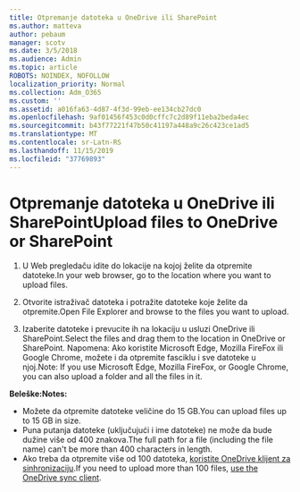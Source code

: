 ```yaml
---
title: Otpremanje datoteka u OneDrive ili SharePoint
ms.author: matteva
author: pebaum
manager: scotv
ms.date: 3/5/2018
ms.audience: Admin
ms.topic: article
ROBOTS: NOINDEX, NOFOLLOW
localization_priority: Normal
ms.collection: Adm_O365
ms.custom: ''
ms.assetid: a016fa63-4d87-4f3d-99eb-ee134cb27dc0
ms.openlocfilehash: 9af01456f453c0d0cffc7c2d89f11eba2beda4ec
ms.sourcegitcommit: b43f77221f47b50c41197a448a9c26c423ce1ad5
ms.translationtype: MT
ms.contentlocale: sr-Latn-RS
ms.lasthandoff: 11/15/2019
ms.locfileid: "37769893"
---
```

# <a name="upload-files-to-onedrive-or-sharepoint"></a><span data-ttu-id="cdb5e-102">Otpremanje datoteka u OneDrive ili SharePoint</span><span class="sxs-lookup"><span data-stu-id="cdb5e-102">Upload files to OneDrive or SharePoint</span></span>

1. <span data-ttu-id="cdb5e-103">U Web pregledaču idite do lokacije na kojoj želite da otpremite datoteke.</span><span class="sxs-lookup"><span data-stu-id="cdb5e-103">In your web browser, go to the location where you want to upload files.</span></span>
    
2. <span data-ttu-id="cdb5e-104">Otvorite istraživač datoteka i potražite datoteke koje želite da otpremite.</span><span class="sxs-lookup"><span data-stu-id="cdb5e-104">Open File Explorer and browse to the files you want to upload.</span></span>
    
3. <span data-ttu-id="cdb5e-105">Izaberite datoteke i prevucite ih na lokaciju u usluzi OneDrive ili SharePoint.</span><span class="sxs-lookup"><span data-stu-id="cdb5e-105">Select the files and drag them to the location in OneDrive or SharePoint.</span></span> <span data-ttu-id="cdb5e-106">Napomena: Ako koristite Microsoft Edge, Mozilla FireFox ili Google Chrome, možete i da otpremite fasciklu i sve datoteke u njoj.</span><span class="sxs-lookup"><span data-stu-id="cdb5e-106">Note: If you use Microsoft Edge, Mozilla FireFox, or Google Chrome, you can also upload a folder and all the files in it.</span></span>
    
<span data-ttu-id="cdb5e-107">**Beleške:**</span><span class="sxs-lookup"><span data-stu-id="cdb5e-107">**Notes:**</span></span>
- <span data-ttu-id="cdb5e-108">Možete da otpremite datoteke veličine do 15 GB.</span><span class="sxs-lookup"><span data-stu-id="cdb5e-108">You can upload files up to 15 GB in size.</span></span> 
- <span data-ttu-id="cdb5e-109">Puna putanja datoteke (uključujući i ime datoteke) ne može da bude dužine više od 400 znakova.</span><span class="sxs-lookup"><span data-stu-id="cdb5e-109">The full path for a file (including the file name) can't be more than 400 characters in length.</span></span> 
- <span data-ttu-id="cdb5e-110">Ako treba da otpremite više od 100 datoteka, [koristite OneDrive klijent za sinhronizaciju](https://go.microsoft.com/fwlink/?linkid=866427).</span><span class="sxs-lookup"><span data-stu-id="cdb5e-110">If you need to upload more than 100 files, [use the OneDrive sync client](https://go.microsoft.com/fwlink/?linkid=866427).</span></span> 
  

